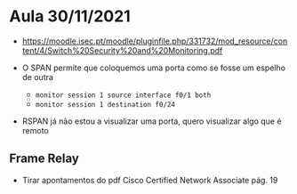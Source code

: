# Aula 30/11/2021

- https://moodle.isec.pt/moodle/pluginfile.php/331732/mod_resource/content/4/Switch%20Security%20and%20Monitoring.pdf

- O SPAN permite que coloquemos uma porta como se fosse um espelho de outra
  - `monitor session 1 source interface f0/1 both`
  - `monitor session 1 destination f0/24`

- RSPAN já não estou a visualizar uma porta, quero visualizar algo que é remoto

## Frame Relay

- Tirar apontamentos do pdf Cisco Certified Network Associate pág. 19


